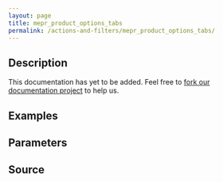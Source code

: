 ```yaml
---
layout: page
title: mepr_product_options_tabs
permalink: /actions-and-filters/mepr_product_options_tabs/
---
```


## Description

This documentation has yet to be added. Feel free to [fork our documentation project](https://github.com/caseproof/memberpress-docs) to help us.

## Examples


## Parameters


## Source

